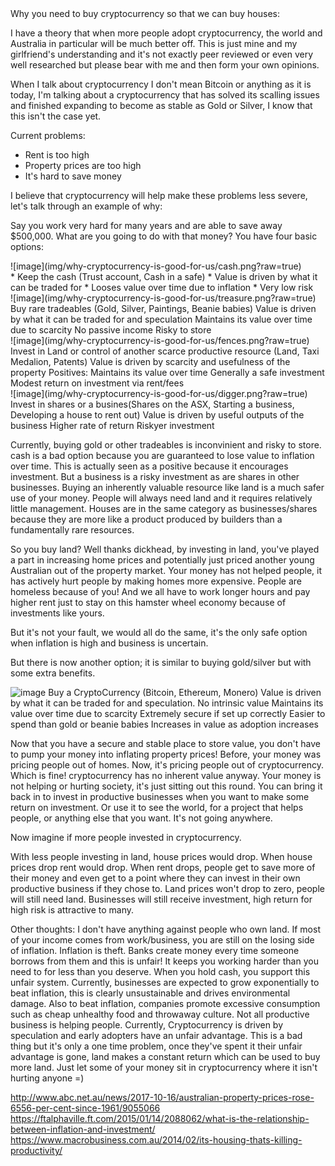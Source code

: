 
<link type="text/css" rel="stylesheet" href="main.css" />
<link type="text/css" rel="stylesheet" href="style/simplegrid.css" />
Why you need to buy cryptocurrency so that we can buy houses:

I have a theory that when more people adopt cryptocurrency, the world and Australia in particular will be much better off. This is just mine and my girlfriend's understanding and it's not exactly peer reviewed or even very well researched but please bear with me and then form your own opinions.

When I talk about cryptocurrency I don't mean Bitcoin or anything as it is today, I'm talking about a cryptocurrency that has solved its scalling issues and finished expanding to become as stable as Gold or Silver, I know that this isn't the case yet.

Current problems:

* Rent is too high
* Property prices are too high
* It's hard to save money

I believe that cryptocurrency will help make these problems less severe, let's talk through an example of why:

Say you work very hard for many years and are able to save away $500,000. What are you going to do with that money?
You have four basic options:
<div class="grid">
<div class="col-4-12">
<div class="content">
![image](img/why-cryptocurrency-is-good-for-us/cash.png?raw=true)
</div>
</div>
<div class="col-8-12">
<div class="content">
* Keep the cash (Trust account, Cash in a safe)
* Value is driven by what it can be traded for
* Looses value over time due to inflation
* Very low risk
</div>
</div>
</div>

<div class="grid">
<div class="col-4-12">
<div class="content">
![image](img/why-cryptocurrency-is-good-for-us/treasure.png?raw=true)
</div>
</div>
<div class="col-8-12">
<div class="content">
Buy rare tradeables (Gold, Silver, Paintings, Beanie babies)
Value is driven by what it can be traded for and speculation
Maintains its value over time due to scarcity
No passive income
Risky to store
</div>
</div>
</div>

<div class="grid">
<div class="col-4-12">
<div class="content">
![image](img/why-cryptocurrency-is-good-for-us/fences.png?raw=true)
</div>
</div>
<div class="col-8-12">
<div class="content">
Invest in Land or control of another scarce productive resource (Land, Taxi Medalion, Patents)
Value is driven by scarcity and usefulness of the property
Positives: 
Maintains its value over time
Generally a safe investment
Modest return on investment via rent/fees
</div>
</div>
</div>

<div class="grid">
<div class="col-4-12">
<div class="content">
![image](img/why-cryptocurrency-is-good-for-us/digger.png?raw=true)
</div>
</div>
<div class="col-8-12">
<div class="content">
Invest in shares or a busines(Shares on the ASX, Starting a business, Developing a house to rent out)
Value is driven by useful outputs of the business
Higher rate of return
Riskyer investment
</div>
</div>
</div>

Currently, buying gold or other tradeables is inconvinient and risky to store. cash is a bad option because you are guaranteed to lose value to inflation over time. This is actually seen as a positive because it encourages investment. But a business is a risky investment as are shares in other businesses. Buying an inherently valuable resource like land is a much safer use of your money. People will always need land and it requires relatively little management. Houses are in the same category as businesses/shares because they are more like a product produced by builders than a fundamentally rare resources.

So you buy land? Well thanks dickhead, by investing in land, you've played a part in increasing home prices and potentially just priced another young Australian out of the property market. Your money has not helped people, it has actively hurt people by making homes more expensive. People are homeless because of you! And we all have to work longer hours and pay higher rent just to stay on this hamster wheel economy because of investments like yours. 

But it's not your fault, we would all do the same, it's the only safe option when inflation is high and business is uncertain. 

But there is now another option; it is similar to buying gold/silver but with some extra benefits.

![image](img/why-cryptocurrency-is-good-for-us/cryptos.png?raw=true)
Buy a CryptoCurrency (Bitcoin, Ethereum, Monero)
Value is driven by what it can be traded for and speculation.
No intrinsic value
Maintains its value over time due to scarcity
Extremely secure if set up correctly
Easier to spend than gold or beanie babies
Increases in value as adoption increases


Now that you have a secure and stable place to store value, you don't have to pump your money into inflating property prices! Before, your money was pricing people out of homes. Now, it's pricing people out of cryptocurrency. Which is fine! cryptocurrency has no inherent value anyway. Your money is not helping or hurting society, it's just sitting out this round. You can bring it back in to invest in productive businesses when you want to make some return on investment. Or use it to see the world, for a project that helps people, or anything else that you want. It's not going anywhere. 

Now imagine if more people invested in cryptocurrency.

With less people investing in land, house prices would drop.
When house prices drop rent would drop.
When rent drops, people get to save more of their money and even get to a point where they can invest in their own productive business if they chose to.
Land prices won't drop to zero, people will still need land.
Businesses will still receive investment, high return for high risk is attractive to many.

Other thoughts:
I don't have anything against people who own land. If most of your income comes from work/business, you are still on the losing side of inflation.
Inflation is theft. Banks create money every time someone borrows from them and this is unfair! It keeps you working harder than you need to for less than you deserve. When you hold cash, you support this unfair system.
Currently, businesses are expected to grow exponentially to beat inflation, this is clearly unsustainable and drives environmental damage. 
Also to beat inflation, companies promote excessive consumption such as cheap unhealthy food and throwaway culture. Not all productive business is helping people.
Currently, Cryptocurrency is driven by speculation and early adopters have an unfair advantage. This is a bad thing but it's only a one time problem, once they've spent it their unfair advantage is gone, land makes a constant return which can be used to buy more land.
Just let some of your money sit in cryptocurrency where it isn't hurting anyone =)

http://www.abc.net.au/news/2017-10-16/australian-property-prices-rose-6556-per-cent-since-1961/9055066
https://ftalphaville.ft.com/2015/01/14/2088062/what-is-the-relationship-between-inflation-and-investment/
https://www.macrobusiness.com.au/2014/02/its-housing-thats-killing-productivity/



